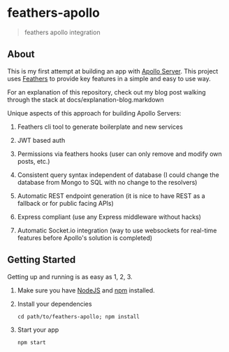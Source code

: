 # feathers-apollo

> feathers apollo integration

## About

This is my first attempt at building an app with [Apollo Server](http://www.apollostack.com/). 
This project uses [Feathers](http://feathersjs.com) to provide key features in a simple and easy to use way.

For an explanation of this repository, check out my blog post walking through the stack at docs/explanation-blog.markdown

Unique aspects of this approach for building Apollo Servers:


1. Feathers cli tool to generate boilerplate and new services

2. JWT based auth

3. Permissions via feathers hooks (user can only remove and modify own posts, etc.)

4. Consistent query syntax independent of database (I could change the database from Mongo to SQL with no change to the resolvers)

5. Automatic REST endpoint generation (it is nice to have REST as a fallback or for public facing APIs)

6. Express compliant (use any Express middleware without hacks)

7. Automatic Socket.io integration (way to use websockets for real-time features before Apollo's solution is completed)

## Getting Started

Getting up and running is as easy as 1, 2, 3.

1. Make sure you have [NodeJS](https://nodejs.org/) and [npm](https://www.npmjs.com/) installed.
2. Install your dependencies
    
    ```
    cd path/to/feathers-apollo; npm install
    ```

3. Start your app
    
    ```
    npm start
    ```
